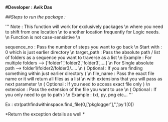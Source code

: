 **#Developer : Avik Das**

*##Steps to run the package :*

'''
Note : This function will work for exclusively packages \n
       where you need to shift from one location        \n
       to another location frequently for Logic needs.  \n
       Function is not case-sensistive                  \n
       
sequence_no : Pass the number of steps you want to go back                                           \n
              Start with : 0 which is just earlier directory                                         \n
target_path : Pass the absolute path / list of folders as a sequence you want to traverse as a list  \n 
              Example : For multiple folders --> ['folder1','folder2','folder3',....]                \n
                        For Single absolute path --> folder1/folder2/folder3/.....                   \n
              ( Optional : If you are finding something within just earlier directory )              \n
file_name   : Pass the exact file name or it will return all files as a list                         \n 
              with extensions that you will pass as next parameter                                   \n
              ( Optional : If you need to access exact file only )                                   \n
extension   : Pass the extension of the file you want to use                                         \n
              ( Optional : If you only need to go to path )                                          \n
              Example : txt, py, png etc...
'''

Ex : str(pathfindwithinspace.find_file(0,['pkglogger'],'','py')[0])    
        

*Return the exception details as well *
